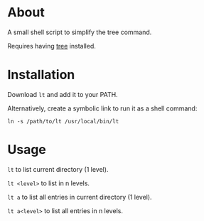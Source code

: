 # About

A small shell script to simplify the tree command.

Requires having [tree](https://github.com/Old-Man-Programmer/tree) installed.

# Installation

Download `lt` and add it to your PATH.

Alternatively, create a symbolic link to run it as a shell command:

```
ln -s /path/to/lt /usr/local/bin/lt
```

# Usage

`lt` to list current directory (1 level).

`lt <level>` to list in n levels.

`lt a` to list all entries in current directory (1 level).

`lt a<level>` to list all entries in n levels.